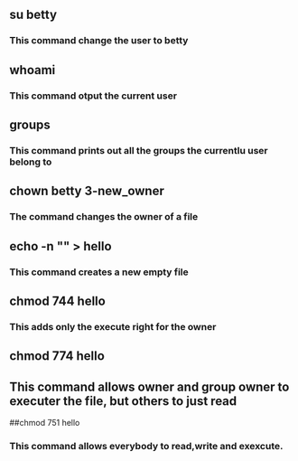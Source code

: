 ## su betty
### This command change the user to betty

## whoami
### This command otput the current user

## groups
### This command prints out all the groups the currentlu user belong to

## chown betty 3-new_owner
### The command changes the owner of a file

## echo -n "" > hello
### This command creates a new empty file

## chmod 744 hello
### This adds only the execute right for the owner

## chmod 774 hello
## This command allows owner and group owner to executer the file, but others to just read

##chmod 751 hello
### This command allows everybody to read,write and exexcute.
